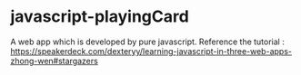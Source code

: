javascript-playingCard
======================

A web app which is developed by pure javascript. Reference the tutorial : https://speakerdeck.com/dexteryy/learning-javascript-in-three-web-apps-zhong-wen#stargazers
